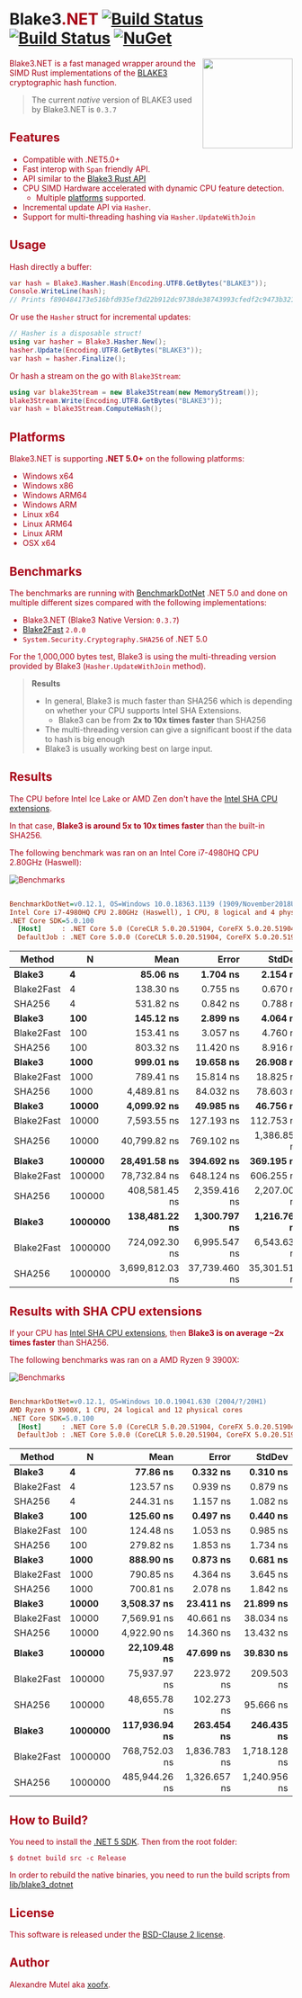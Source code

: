 # Blake3<font color="A80016">.NET</span> [![Build Status](https://github.com/xoofx/Blake3.NET/workflows/managed/badge.svg?branch=master)](https://github.com/xoofx/Blake3.NET/actions) [![Build Status](https://github.com/xoofx/Blake3.NET/workflows/native/badge.svg?branch=master)](https://github.com/xoofx/Blake3.NET/actions) [![NuGet](https://img.shields.io/nuget/v/Blake3.svg)](https://www.nuget.org/packages/Blake3/)

<img align="right" width="160px" height="160px" src="img/logo.png">

Blake3.NET is a fast managed wrapper around the SIMD Rust implementations of the [BLAKE3](https://github.com/BLAKE3-team/BLAKE3) cryptographic hash function.

> The current _native_ version of BLAKE3 used by Blake3.NET is `0.3.7`

## Features

- Compatible with .NET5.0+
- Fast interop with `Span` friendly API.
- API similar to the [Blake3 Rust API](https://docs.rs/blake3/0.3.7/blake3/)
- CPU SIMD Hardware accelerated with dynamic CPU feature detection.
  - Multiple [platforms](#platforms) supported.
- Incremental update API via `Hasher`.
- Support for multi-threading hashing via `Hasher.UpdateWithJoin`

## Usage

Hash directly a buffer:

```c#
var hash = Blake3.Hasher.Hash(Encoding.UTF8.GetBytes("BLAKE3"));
Console.WriteLine(hash);
// Prints f890484173e516bfd935ef3d22b912dc9738de38743993cfedf2c9473b3216a4
```

Or use the `Hasher` struct for incremental updates:

```c#
// Hasher is a disposable struct!
using var hasher = Blake3.Hasher.New();
hasher.Update(Encoding.UTF8.GetBytes("BLAKE3"));
var hash = hasher.Finalize();
```

Or hash a stream on the go with `Blake3Stream`:

```c#
using var blake3Stream = new Blake3Stream(new MemoryStream());
blake3Stream.Write(Encoding.UTF8.GetBytes("BLAKE3"));
var hash = blake3Stream.ComputeHash();
```
## Platforms

Blake3.NET is supporting **.NET 5.0+** on the following platforms:

- Windows x64
- Windows x86
- Windows ARM64
- Windows ARM
- Linux x64
- Linux ARM64
- Linux ARM
- OSX x64

## Benchmarks

The benchmarks are running with [BenchmarkDotNet](https://github.com/dotnet/BenchmarkDotNet/) .NET 5.0 and done on multiple different sizes compared with the following implementations:

- Blake3.NET (Blake3 Native Version: `0.3.7`)
- [Blake2Fast](https://github.com/saucecontrol/Blake2Fast) `2.0.0`
- `System.Security.Cryptography.SHA256` of .NET 5.0

For the 1,000,000 bytes test, Blake3 is using the multi-threading version provided by Blake3 (`Hasher.UpdateWithJoin` method).

> **Results**
>
> - In general, Blake3 is much faster than SHA256 which is depending on whether your CPU supports Intel SHA Extensions.
>   - Blake3 can be from **2x to 10x times faster** than SHA256
> - The multi-threading version can give a significant boost if the data to hash is big enough
> - Blake3 is usually working best on large input.

## Results

The CPU before Intel Ice Lake or AMD Zen don't have the [Intel SHA CPU extensions](https://en.wikipedia.org/wiki/Intel_SHA_extensions).

In that case, **Blake3 is around 5x to 10x times faster** than the built-in SHA256.

The following benchmark was ran on an Intel Core i7-4980HQ CPU 2.80GHz (Haswell):

![Benchmarks](img/benchmarks.png)

``` ini

BenchmarkDotNet=v0.12.1, OS=Windows 10.0.18363.1139 (1909/November2018Update/19H2)
Intel Core i7-4980HQ CPU 2.80GHz (Haswell), 1 CPU, 8 logical and 4 physical cores
.NET Core SDK=5.0.100
  [Host]     : .NET Core 5.0 (CoreCLR 5.0.20.51904, CoreFX 5.0.20.51904), X64 RyuJIT
  DefaultJob : .NET Core 5.0.0 (CoreCLR 5.0.20.51904, CoreFX 5.0.20.51904), X64 RyuJIT

```
|     Method |       N |            Mean |         Error |        StdDev |          Median |
|----------- |-------- |----------------:|--------------:|--------------:|----------------:|
|     **Blake3** |       **4** |        **85.06 ns** |      **1.704 ns** |      **2.154 ns** |        **83.55 ns** |
| Blake2Fast |       4 |       138.30 ns |      0.755 ns |      0.670 ns |       138.36 ns |
|     SHA256 |       4 |       531.82 ns |      0.842 ns |      0.788 ns |       531.85 ns |
|     **Blake3** |     **100** |       **145.12 ns** |      **2.899 ns** |      **4.064 ns** |       **142.56 ns** |
| Blake2Fast |     100 |       153.41 ns |      3.057 ns |      4.760 ns |       150.66 ns |
|     SHA256 |     100 |       803.32 ns |     11.420 ns |      8.916 ns |       797.37 ns |
|     **Blake3** |    **1000** |       **999.01 ns** |     **19.658 ns** |     **26.908 ns** |       **984.60 ns** |
| Blake2Fast |    1000 |       789.41 ns |     15.814 ns |     18.825 ns |       784.82 ns |
|     SHA256 |    1000 |     4,489.81 ns |     84.032 ns |     78.603 ns |     4,525.27 ns |
|     **Blake3** |   **10000** |     **4,099.92 ns** |     **49.985 ns** |     **46.756 ns** |     **4,121.94 ns** |
| Blake2Fast |   10000 |     7,593.55 ns |    127.193 ns |    112.753 ns |     7,609.07 ns |
|     SHA256 |   10000 |    40,799.82 ns |    769.102 ns |  1,386.850 ns |    41,460.32 ns |
|     **Blake3** |  **100000** |    **28,491.58 ns** |    **394.692 ns** |    **369.195 ns** |    **28,498.05 ns** |
| Blake2Fast |  100000 |    78,732.84 ns |    648.124 ns |    606.255 ns |    78,887.56 ns |
|     SHA256 |  100000 |   408,581.45 ns |  2,359.416 ns |  2,207.000 ns |   409,059.91 ns |
|     **Blake3** | **1000000** |   **138,481.22 ns** |  **1,300.797 ns** |  **1,216.767 ns** |   **138,460.16 ns** |
| Blake2Fast | 1000000 |   724,092.30 ns |  6,995.547 ns |  6,543.639 ns |   720,115.33 ns |
|     SHA256 | 1000000 | 3,699,812.03 ns | 37,739.460 ns | 35,301.514 ns | 3,678,276.17 ns |

## Results with SHA CPU extensions

If your CPU has [Intel SHA CPU extensions](https://en.wikipedia.org/wiki/Intel_SHA_extensions), then **Blake3 is on average ~2x times faster** than SHA256.

The following benchmarks was ran on a AMD Ryzen 9 3900X:

![Benchmarks](img/benchmarks-sha-accelerated.png)

``` ini

BenchmarkDotNet=v0.12.1, OS=Windows 10.0.19041.630 (2004/?/20H1)
AMD Ryzen 9 3900X, 1 CPU, 24 logical and 12 physical cores
.NET Core SDK=5.0.100
  [Host]     : .NET Core 5.0 (CoreCLR 5.0.20.51904, CoreFX 5.0.20.51904), X64 RyuJIT
  DefaultJob : .NET Core 5.0.0 (CoreCLR 5.0.20.51904, CoreFX 5.0.20.51904), X64 RyuJIT


```
|     Method |       N |          Mean |        Error |       StdDev |
|----------- |-------- |--------------:|-------------:|-------------:|
|     **Blake3** |       **4** |      **77.86 ns** |     **0.332 ns** |     **0.310 ns** |
| Blake2Fast |       4 |     123.57 ns |     0.939 ns |     0.879 ns |
|     SHA256 |       4 |     244.31 ns |     1.157 ns |     1.082 ns |
|     **Blake3** |     **100** |     **125.60 ns** |     **0.497 ns** |     **0.440 ns** |
| Blake2Fast |     100 |     124.48 ns |     1.053 ns |     0.985 ns |
|     SHA256 |     100 |     279.82 ns |     1.853 ns |     1.734 ns |
|     **Blake3** |    **1000** |     **888.90 ns** |     **0.873 ns** |     **0.681 ns** |
| Blake2Fast |    1000 |     790.85 ns |     4.364 ns |     3.645 ns |
|     SHA256 |    1000 |     700.81 ns |     2.078 ns |     1.842 ns |
|     **Blake3** |   **10000** |   **3,508.37 ns** |    **23.411 ns** |    **21.899 ns** |
| Blake2Fast |   10000 |   7,569.91 ns |    40.661 ns |    38.034 ns |
|     SHA256 |   10000 |   4,922.90 ns |    14.360 ns |    13.432 ns |
|     **Blake3** |  **100000** |  **22,109.48 ns** |    **47.699 ns** |    **39.830 ns** |
| Blake2Fast |  100000 |  75,937.97 ns |   223.972 ns |   209.503 ns |
|     SHA256 |  100000 |  48,655.78 ns |   102.273 ns |    95.666 ns |
|     **Blake3** | **1000000** | **117,936.94 ns** |   **263.454 ns** |   **246.435 ns** |
| Blake2Fast | 1000000 | 768,752.03 ns | 1,836.783 ns | 1,718.128 ns |
|     SHA256 | 1000000 | 485,944.26 ns | 1,326.657 ns | 1,240.956 ns |

## How to Build?

You need to install the [.NET 5 SDK](https://dotnet.microsoft.com/download/dotnet/5.0). Then from the root folder:

```console
$ dotnet build src -c Release
```

In order to rebuild the native binaries, you need to run the build scripts from [lib/blake3_dotnet](lib/blake3_dotnet/readme.md)

## License

This software is released under the [BSD-Clause 2 license](https://opensource.org/licenses/BSD-2-Clause).

## Author

Alexandre Mutel aka [xoofx](http://xoofx.com).